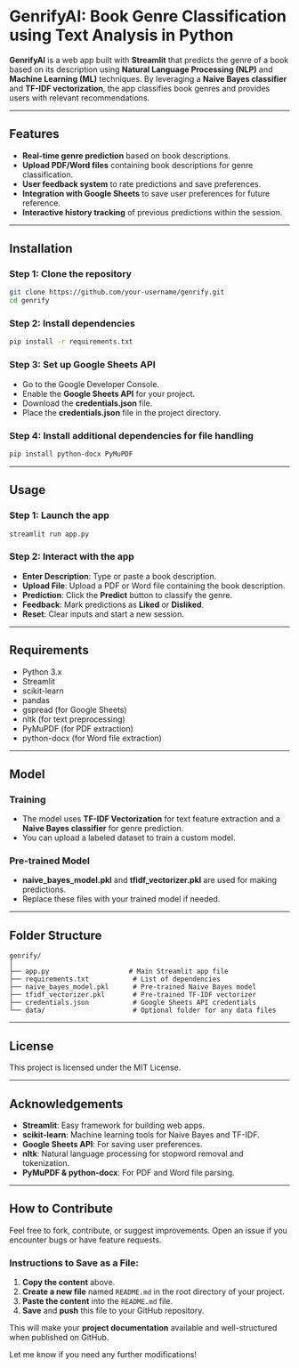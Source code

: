 
# GenrifyAI: Book Genre Classification using Text Analysis in Python

**GenrifyAI** is a web app built with **Streamlit** that predicts the genre of a book based on its description using **Natural Language Processing (NLP)** and **Machine Learning (ML)** techniques. By leveraging a **Naive Bayes classifier** and **TF-IDF vectorization**, the app classifies book genres and provides users with relevant recommendations.

---

## Features
- **Real-time genre prediction** based on book descriptions.
- **Upload PDF/Word files** containing book descriptions for genre classification.
- **User feedback system** to rate predictions and save preferences.
- **Integration with Google Sheets** to save user preferences for future reference.
- **Interactive history tracking** of previous predictions within the session.

---

## Installation

### Step 1: **Clone the repository**
```bash
git clone https://github.com/your-username/genrify.git
cd genrify
```

### Step 2: **Install dependencies**
```bash
pip install -r requirements.txt
```

### Step 3: **Set up Google Sheets API**
-  Go to the Google Developer Console.
-  Enable the **Google Sheets API** for your project.
-  Download the **credentials.json** file.
-  Place the **credentials.json** file in the project directory.

### Step 4: **Install additional dependencies for file handling**
```bash
pip install python-docx PyMuPDF
```

---

## Usage

### Step 1: **Launch the app**
```bash
streamlit run app.py
```

### Step 2: **Interact with the app**
- **Enter Description**: Type or paste a book description.
- **Upload File**: Upload a PDF or Word file containing the book description.
- **Prediction**: Click the **Predict** button to classify the genre.
- **Feedback**: Mark predictions as **Liked** or **Disliked**.
- **Reset**: Clear inputs and start a new session.

---

## Requirements
- Python 3.x
- Streamlit
- scikit-learn
- pandas
- gspread (for Google Sheets)
- nltk (for text preprocessing)
- PyMuPDF (for PDF extraction)
- python-docx (for Word file extraction)

---

## Model

### **Training**
-  The model uses **TF-IDF Vectorization** for text feature extraction and a **Naive Bayes classifier** for genre prediction.
-  You can upload a labeled dataset to train a custom model.

### **Pre-trained Model**
-  **naive_bayes_model.pkl** and **tfidf_vectorizer.pkl** are used for making predictions.
-  Replace these files with your trained model if needed.

---

## Folder Structure
```
genrify/
│
├── app.py                    # Main Streamlit app file
├── requirements.txt           # List of dependencies
├── naive_bayes_model.pkl      # Pre-trained Naive Bayes model
├── tfidf_vectorizer.pkl       # Pre-trained TF-IDF vectorizer
├── credentials.json           # Google Sheets API credentials
└── data/                      # Optional folder for any data files
```

---

## License

This project is licensed under the MIT License.

---

## Acknowledgements
- **Streamlit**: Easy framework for building web apps.
- **scikit-learn**: Machine learning tools for Naive Bayes and TF-IDF.
- **Google Sheets API**: For saving user preferences.
- **nltk**: Natural language processing for stopword removal and tokenization.
- **PyMuPDF & python-docx**: For PDF and Word file parsing.

---

## How to Contribute
Feel free to fork, contribute, or suggest improvements. Open an issue if you encounter bugs or have feature requests.

### **Instructions to Save as a File**:
1. **Copy the content** above.
2. **Create a new file** named `README.md` in the root directory of your project.
3. **Paste the content** into the `README.md` file.
4. **Save** and **push** this file to your GitHub repository.

This will make your **project documentation** available and well-structured when published on GitHub.

Let me know if you need any further modifications!
